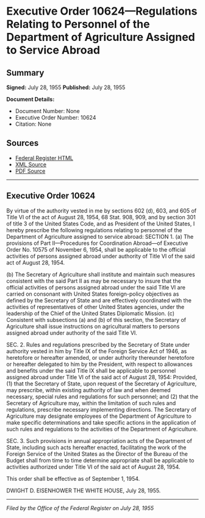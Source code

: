 # Executive Order 10624—Regulations Relating to Personnel of the Department of Agriculture Assigned to Service Abroad

## Summary

**Signed:** July 28, 1955
**Published:** July 28, 1955

**Document Details:**
- Document Number: None
- Executive Order Number: 10624
- Citation: None

## Sources
- [Federal Register HTML](https://www.presidency.ucsb.edu/documents/executive-order-10624-regulations-relating-personnel-the-department-agriculture-assigned)
- [XML Source](None)
- [PDF Source](None)

---

## Executive Order 10624

By virtue of the authority vested in me by sections 602 (d), 603, and 605 of Title VI of the act of August 28, 1954, 68 Stat. 908, 909, and by section 301 of title 3 of the United States Code, and as President of the United States, I hereby prescribe the following regulations relating to personnel of the Department of Agriculture assigned to service abroad:
SECTION 1. (a) The provisions of Part II—Procedures for Coordination Abroad—of Executive Order No. 10575 of November 6, 1954, shall be applicable to the official activities of persons assigned abroad under authority of Title VI of the said act of August 28, 1954.

(b) The Secretary of Agriculture shall institute and maintain such measures consistent with the said Part II as may be necessary to insure that the official activities of persons assigned abroad under the said Title VI are carried on consonant with United States foreign-policy objectives as defined by the Secretary of State and are effectively coordinated with the activities of representatives of other United States agencies, under the leadership of the Chief of the United States Diplomatic Mission.
(c) Consistent with subsections (a) and (b) of this section, the Secretary of Agriculture shall issue instructions on agricultural matters to persons assigned abroad under authority of the said Title VI.

SEC. 2. Rules and regulations prescribed by the Secretary of State under authority vested in him by Title IX of the Foreign Service Act of 1946, as heretofore or hereafter amended, or under authority thereunder heretofore or hereafter delegated to him by the President, with respect to allowances and benefits under the said Title IX shall be applicable to personnel assigned abroad under Title VI of the said act of August 28, 1954: Provided, (1) that the Secretary of State, upon request of the Secretary of Agriculture, may prescribe, within existing authority of law and when deemed necessary, special rules and regulations for such personnel; and (2) that the Secretary of Agriculture may, within the limitation of such rules and regulations, prescribe necessary implementing directions. The Secretary of Agriculture may designate employees of the Department of Agriculture to make specific determinations and take specific actions in the application of such rules and regulations to the activities of the Department of Agriculture.

SEC. 3. Such provisions in annual appropriation acts of the Department of State, including such acts hereafter enacted, facilitating the work of the Foreign Service of the United States as the Director of the Bureau of the Budget shall from time to time determine appropriate shall be applicable to activities authorized under Title VI of the said act of August 28, 1954.

This order shall be effective as of September 1, 1954.

DWIGHT D. EISENHOWER
THE WHITE HOUSE,
July 28, 1955.

---

*Filed by the Office of the Federal Register on July 28, 1955*
